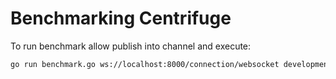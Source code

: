 Benchmarking Centrifuge
=======================

To run benchmark allow publish into channel and execute:

```bash
go run benchmark.go ws://localhost:8000/connection/websocket development secret 4000 1000 50
```
